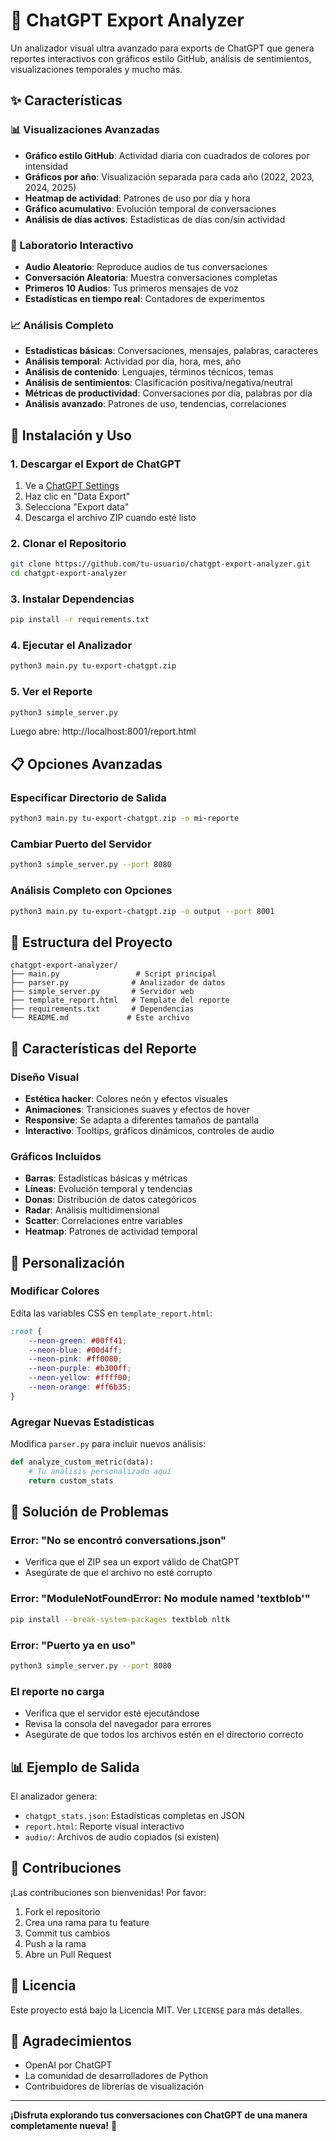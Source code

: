 # 🎤 ChatGPT Export Analyzer

Un analizador visual ultra avanzado para exports de ChatGPT que genera reportes interactivos con gráficos estilo GitHub, análisis de sentimientos, visualizaciones temporales y mucho más.

## ✨ Características

### 📊 Visualizaciones Avanzadas
- **Gráfico estilo GitHub**: Actividad diaria con cuadrados de colores por intensidad
- **Gráficos por año**: Visualización separada para cada año (2022, 2023, 2024, 2025)
- **Heatmap de actividad**: Patrones de uso por día y hora
- **Gráfico acumulativo**: Evolución temporal de conversaciones
- **Análisis de días activos**: Estadísticas de días con/sin actividad

### 🧪 Laboratorio Interactivo
- **Audio Aleatorio**: Reproduce audios de tus conversaciones
- **Conversación Aleatoria**: Muestra conversaciones completas
- **Primeros 10 Audios**: Tus primeros mensajes de voz
- **Estadísticas en tiempo real**: Contadores de experimentos

### 📈 Análisis Completo
- **Estadísticas básicas**: Conversaciones, mensajes, palabras, caracteres
- **Análisis temporal**: Actividad por día, hora, mes, año
- **Análisis de contenido**: Lenguajes, términos técnicos, temas
- **Análisis de sentimientos**: Clasificación positiva/negativa/neutral
- **Métricas de productividad**: Conversaciones por día, palabras por día
- **Análisis avanzado**: Patrones de uso, tendencias, correlaciones

## 🚀 Instalación y Uso

### 1. Descargar el Export de ChatGPT
1. Ve a [ChatGPT Settings](https://chat.openai.com/settings)
2. Haz clic en "Data Export"
3. Selecciona "Export data"
4. Descarga el archivo ZIP cuando esté listo

### 2. Clonar el Repositorio
```bash
git clone https://github.com/tu-usuario/chatgpt-export-analyzer.git
cd chatgpt-export-analyzer
```

### 3. Instalar Dependencias
```bash
pip install -r requirements.txt
```

### 4. Ejecutar el Analizador
```bash
python3 main.py tu-export-chatgpt.zip
```

### 5. Ver el Reporte
```bash
python3 simple_server.py
```
Luego abre: http://localhost:8001/report.html

## 📋 Opciones Avanzadas

### Especificar Directorio de Salida
```bash
python3 main.py tu-export-chatgpt.zip -o mi-reporte
```

### Cambiar Puerto del Servidor
```bash
python3 simple_server.py --port 8080
```

### Análisis Completo con Opciones
```bash
python3 main.py tu-export-chatgpt.zip -o output --port 8001
```

## 📁 Estructura del Proyecto

```
chatgpt-export-analyzer/
├── main.py                 # Script principal
├── parser.py              # Analizador de datos
├── simple_server.py       # Servidor web
├── template_report.html   # Template del reporte
├── requirements.txt       # Dependencias
└── README.md             # Este archivo
```

## 🎨 Características del Reporte

### Diseño Visual
- **Estética hacker**: Colores neón y efectos visuales
- **Animaciones**: Transiciones suaves y efectos de hover
- **Responsive**: Se adapta a diferentes tamaños de pantalla
- **Interactivo**: Tooltips, gráficos dinámicos, controles de audio

### Gráficos Incluidos
- **Barras**: Estadísticas básicas y métricas
- **Líneas**: Evolución temporal y tendencias
- **Donas**: Distribución de datos categóricos
- **Radar**: Análisis multidimensional
- **Scatter**: Correlaciones entre variables
- **Heatmap**: Patrones de actividad temporal

## 🔧 Personalización

### Modificar Colores
Edita las variables CSS en `template_report.html`:
```css
:root {
    --neon-green: #00ff41;
    --neon-blue: #00d4ff;
    --neon-pink: #ff0080;
    --neon-purple: #b300ff;
    --neon-yellow: #ffff00;
    --neon-orange: #ff6b35;
}
```

### Agregar Nuevas Estadísticas
Modifica `parser.py` para incluir nuevos análisis:
```python
def analyze_custom_metric(data):
    # Tu análisis personalizado aquí
    return custom_stats
```

## 🐛 Solución de Problemas

### Error: "No se encontró conversations.json"
- Verifica que el ZIP sea un export válido de ChatGPT
- Asegúrate de que el archivo no esté corrupto

### Error: "ModuleNotFoundError: No module named 'textblob'"
```bash
pip install --break-system-packages textblob nltk
```

### Error: "Puerto ya en uso"
```bash
python3 simple_server.py --port 8080
```

### El reporte no carga
- Verifica que el servidor esté ejecutándose
- Revisa la consola del navegador para errores
- Asegúrate de que todos los archivos estén en el directorio correcto

## 📊 Ejemplo de Salida

El analizador genera:
- `chatgpt_stats.json`: Estadísticas completas en JSON
- `report.html`: Reporte visual interactivo
- `audio/`: Archivos de audio copiados (si existen)

## 🤝 Contribuciones

¡Las contribuciones son bienvenidas! Por favor:
1. Fork el repositorio
2. Crea una rama para tu feature
3. Commit tus cambios
4. Push a la rama
5. Abre un Pull Request

## 📄 Licencia

Este proyecto está bajo la Licencia MIT. Ver `LICENSE` para más detalles.

## 🙏 Agradecimientos

- OpenAI por ChatGPT
- La comunidad de desarrolladores de Python
- Contribuidores de librerías de visualización

---

**¡Disfruta explorando tus conversaciones con ChatGPT de una manera completamente nueva!** 🚀
